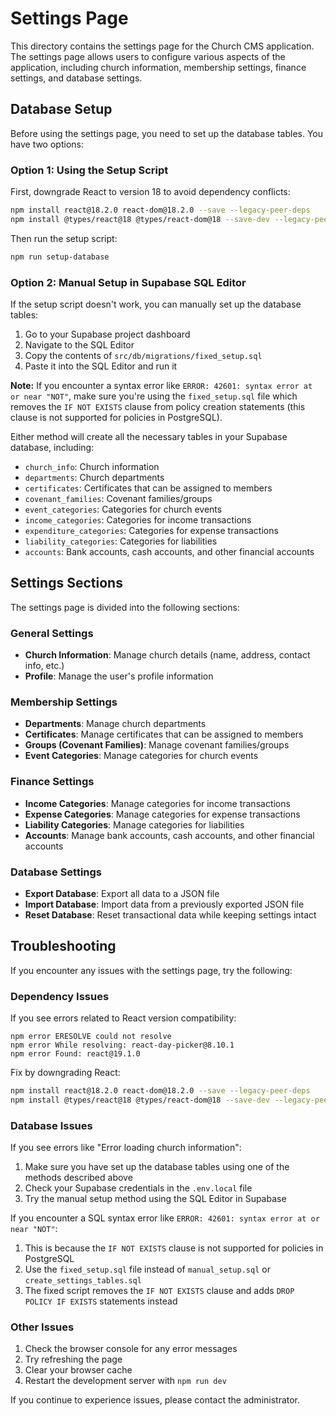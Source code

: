 # Settings Page

This directory contains the settings page for the Church CMS application. The settings page allows users to configure various aspects of the application, including church information, membership settings, finance settings, and database settings.

## Database Setup

Before using the settings page, you need to set up the database tables. You have two options:

### Option 1: Using the Setup Script

First, downgrade React to version 18 to avoid dependency conflicts:

```bash
npm install react@18.2.0 react-dom@18.2.0 --save --legacy-peer-deps
npm install @types/react@18 @types/react-dom@18 --save-dev --legacy-peer-deps
```

Then run the setup script:

```bash
npm run setup-database
```

### Option 2: Manual Setup in Supabase SQL Editor

If the setup script doesn't work, you can manually set up the database tables:

1. Go to your Supabase project dashboard
2. Navigate to the SQL Editor
3. Copy the contents of `src/db/migrations/fixed_setup.sql`
4. Paste it into the SQL Editor and run it

**Note:** If you encounter a syntax error like `ERROR: 42601: syntax error at or near "NOT"`, make sure you're using the `fixed_setup.sql` file which removes the `IF NOT EXISTS` clause from policy creation statements (this clause is not supported for policies in PostgreSQL).

Either method will create all the necessary tables in your Supabase database, including:

- `church_info`: Church information
- `departments`: Church departments
- `certificates`: Certificates that can be assigned to members
- `covenant_families`: Covenant families/groups
- `event_categories`: Categories for church events
- `income_categories`: Categories for income transactions
- `expenditure_categories`: Categories for expense transactions
- `liability_categories`: Categories for liabilities
- `accounts`: Bank accounts, cash accounts, and other financial accounts

## Settings Sections

The settings page is divided into the following sections:

### General Settings
- **Church Information**: Manage church details (name, address, contact info, etc.)
- **Profile**: Manage the user's profile information

### Membership Settings
- **Departments**: Manage church departments
- **Certificates**: Manage certificates that can be assigned to members
- **Groups (Covenant Families)**: Manage covenant families/groups
- **Event Categories**: Manage categories for church events

### Finance Settings
- **Income Categories**: Manage categories for income transactions
- **Expense Categories**: Manage categories for expense transactions
- **Liability Categories**: Manage categories for liabilities
- **Accounts**: Manage bank accounts, cash accounts, and other financial accounts

### Database Settings
- **Export Database**: Export all data to a JSON file
- **Import Database**: Import data from a previously exported JSON file
- **Reset Database**: Reset transactional data while keeping settings intact

## Troubleshooting

If you encounter any issues with the settings page, try the following:

### Dependency Issues

If you see errors related to React version compatibility:

```
npm error ERESOLVE could not resolve
npm error While resolving: react-day-picker@8.10.1
npm error Found: react@19.1.0
```

Fix by downgrading React:

```bash
npm install react@18.2.0 react-dom@18.2.0 --save --legacy-peer-deps
npm install @types/react@18 @types/react-dom@18 --save-dev --legacy-peer-deps
```

### Database Issues

If you see errors like "Error loading church information":

1. Make sure you have set up the database tables using one of the methods described above
2. Check your Supabase credentials in the `.env.local` file
3. Try the manual setup method using the SQL Editor in Supabase

If you encounter a SQL syntax error like `ERROR: 42601: syntax error at or near "NOT"`:

1. This is because the `IF NOT EXISTS` clause is not supported for policies in PostgreSQL
2. Use the `fixed_setup.sql` file instead of `manual_setup.sql` or `create_settings_tables.sql`
3. The fixed script removes the `IF NOT EXISTS` clause and adds `DROP POLICY IF EXISTS` statements instead

### Other Issues

1. Check the browser console for any error messages
2. Try refreshing the page
3. Clear your browser cache
4. Restart the development server with `npm run dev`

If you continue to experience issues, please contact the administrator.

